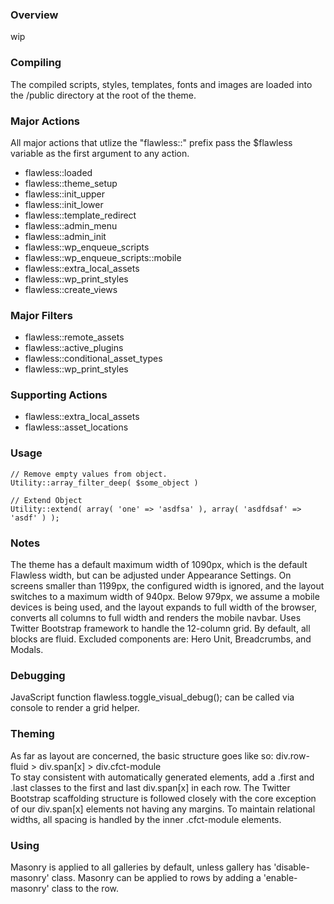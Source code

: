 ### Overview
wip

### Compiling
The compiled scripts, styles, templates, fonts and images are loaded into the /public directory at the root of the theme.

### Major Actions
All major actions that utlize the "flawless::" prefix pass the $flawless variable as the first argument to any action.

  * flawless::loaded
  * flawless::theme_setup
  * flawless::init_upper
  * flawless::init_lower
  * flawless::template_redirect
  * flawless::admin_menu
  * flawless::admin_init
  * flawless::wp_enqueue_scripts
  * flawless::wp_enqueue_scripts::mobile
  * flawless::extra_local_assets
  * flawless::wp_print_styles
  * flawless::create_views

### Major Filters
  * flawless::remote_assets
  * flawless::active_plugins
  * flawless::conditional_asset_types
  * flawless::wp_print_styles

### Supporting Actions
  * flawless::extra_local_assets
  * flawless::asset_locations

### Usage

    // Remove empty values from object.
    Utility::array_filter_deep( $some_object )

    // Extend Object
    Utility::extend( array( 'one' => 'asdfsa' ), array( 'asdfdsaf' => 'asdf' ) );


### Notes
The theme has a default maximum width of 1090px, which is the default Flawless width, but can be adjusted under Appearance Settings.
On screens smaller than 1199px, the configured width is ignored, and the layout switches to a maximum width of 940px.
Below 979px, we assume a mobile devices is being used, and the layout expands to full width of the browser, converts all columns to full width and renders the mobile navbar.
Uses Twitter Bootstrap framework to handle the 12-column grid. By default, all blocks are fluid. Excluded components are: Hero Unit, Breadcrumbs, and Modals.

### Debugging
JavaScript function flawless.toggle_visual_debug(); can be called via console to render a grid helper.

### Theming
As far as layout are concerned, the basic structure goes like so: div.row-fluid > div.span[x] > div.cfct-module\
To stay consistent with automatically generated elements, add a .first and .last classes to the first and last div.span[x] in each row.
The Twitter Bootstrap scaffolding structure is followed closely with the core exception of our div.span[x] elements not having any margins.
To maintain relational widths, all spacing is handled by the inner .cfct-module elements.

### Using
Masonry is applied to all galleries by default, unless gallery has 'disable-masonry' class.
Masonry can be applied to rows by adding a 'enable-masonry' class to the row.